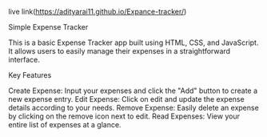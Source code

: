 live link(https://adityarai11.github.io/Expance-tracker/)

Simple Expense Tracker

This is a basic Expense Tracker app built using HTML, CSS, and JavaScript. It allows users to easily manage their expenses in a straightforward interface.

Key Features

Create Expense: Input your expenses and click the "Add" button to create a new expense entry.
Edit Expense: Click on edit and update the expense details according to your needs.
Remove Expense: Easily delete an expense by clicking on the remove icon next to edit.
Read Expenses: View your entire list of expenses at a glance.
